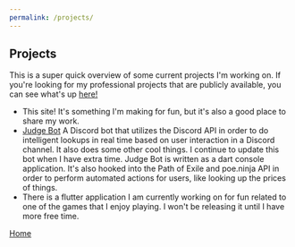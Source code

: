```yaml
---
permalink: /projects/
---
```


## Projects

This is a super quick overview of some current projects I'm working on. If you're looking for my professional projects that are publicly available, you can see what's up [here!](/published/)

 - This site! It's something I'm making for fun, but it's also a good place to share my work.
 - [Judge Bot](https://github.com/AKrotchko/judge_bot) A Discord bot that utilizes the Discord API in order to do intelligent lookups in real time based on user interaction in a Discord channel. It also does some other cool things. I continue to update this bot when I have extra time. Judge Bot is written as a dart console application. It's also hooked into the Path of Exile and poe.ninja API in order to perform automated actions for users, like looking up the prices of things.
 - There is a flutter application I am currently working on for fun related to one of the games that I enjoy playing. I won't be releasing it until I have more free time. 

 [Home](/)